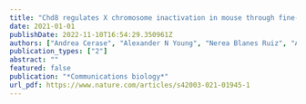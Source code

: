 ```yaml
---
title: "Chd8 regulates X chromosome inactivation in mouse through fine-tuning control of Xist expression"
date: 2021-01-01
publishDate: 2022-11-10T16:54:29.350961Z
authors: ["Andrea Cerase", "Alexander N Young", "Nerea Blanes Ruiz", "Andreas Buness", "Gabrielle M Sant", "Mirjam Arnold", "Monica Di Giacomo", "Michela Ascolani", "Manish Kumar", "Andreas Hierholzer", " others"]
publication_types: ["2"]
abstract: ""
featured: false
publication: "*Communications biology*"
url_pdf: https://www.nature.com/articles/s42003-021-01945-1
---
```


